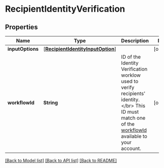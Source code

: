 # RecipientIdentityVerification

## Properties
Name | Type | Description | Notes
------------ | ------------- | ------------- | -------------
**inputOptions** | [[**RecipientIdentityInputOption**](RecipientIdentityInputOption.md)] |  | [optional] 
**workflowId** | **String** | ID of the Identity Verification worklow used to verify recipients&#39; identity. &lt;/br&gt; This ID must match one of the [workflowId](https://developers.docusign.com/esign-rest-api/reference/Accounts/IdentityVerifications/list#accountIdentityVerificationWorkflow) available to your account. | [optional] 

[[Back to Model list]](../README.md#documentation-for-models) [[Back to API list]](../README.md#documentation-for-api-endpoints) [[Back to README]](../README.md)



